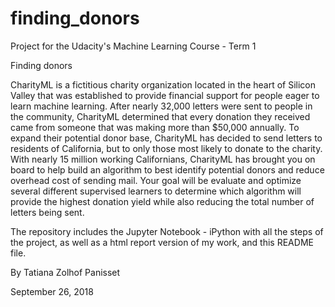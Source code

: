 # finding_donors

Project for the Udacity's Machine Learning Course - Term 1

Finding donors

CharityML is a fictitious charity organization located in the heart of Silicon Valley that was established to provide financial support for people eager to learn machine learning. After nearly 32,000 letters were sent to people in the community, CharityML determined that every donation they received came from someone that was making more than $50,000 annually. To expand their potential donor base, CharityML has decided to send letters to residents of California, but to only those most likely to donate to the charity. With nearly 15 million working Californians, CharityML has brought you on board to help build an algorithm to best identify potential donors and reduce overhead cost of sending mail. Your goal will be evaluate and optimize several different supervised learners to determine which algorithm will provide the highest donation yield while also reducing the total number of letters being sent.

The repository includes the Jupyter Notebook - iPython with all the steps of the project, as well as a html report version of my work, and this README file.

By Tatiana Zolhof Panisset

September 26, 2018
